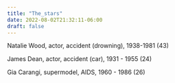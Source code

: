 ```yaml
---
title: "The_stars"
date: 2022-08-02T21:32:11-06:00
draft: false
---
```


Natalie Wood, actor, accident (drowning), 1938-1981 (43)

James Dean, actor, accident (car), 1931 - 1955 (24)

Gia Carangi, supermodel, AIDS, 1960 - 1986 (26)